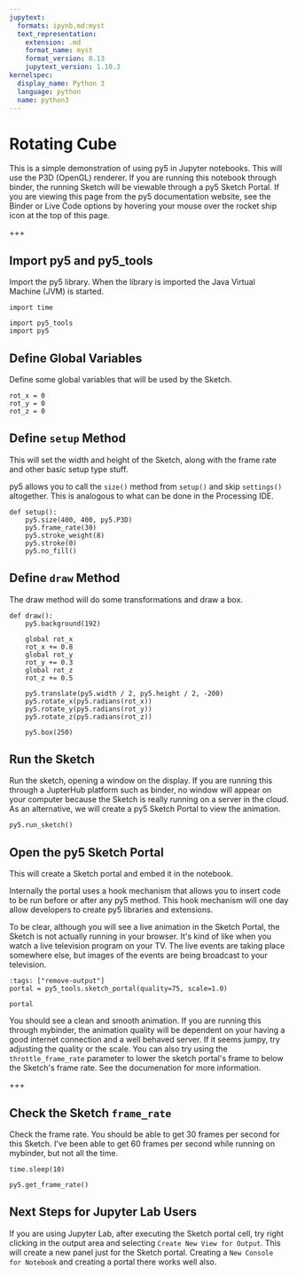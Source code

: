 ```yaml
---
jupytext:
  formats: ipynb,md:myst
  text_representation:
    extension: .md
    format_name: myst
    format_version: 0.13
    jupytext_version: 1.10.3
kernelspec:
  display_name: Python 3
  language: python
  name: python3
---
```


# Rotating Cube

This is a simple demonstration of using py5 in Jupyter notebooks. This will use the P3D (OpenGL) renderer. If you are running this notebook through binder, the running Sketch will be viewable through a py5 Sketch Portal. If you are viewing this page from the py5 documentation website, see the Binder or Live Code options by hovering your mouse over the rocket ship icon at the top of this page.

+++

## Import py5 and py5_tools

Import the py5 library. When the library is imported the Java Virtual Machine (JVM) is started.

```{code-cell} ipython3
import time

import py5_tools
import py5
```

## Define Global Variables

Define some global variables that will be used by the Sketch.

```{code-cell} ipython3
rot_x = 0
rot_y = 0
rot_z = 0
```

## Define `setup` Method

This will set the width and height of the Sketch, along with the frame rate and other basic setup type stuff.

py5 allows you to call the `size()` method from `setup()` and skip `settings()` altogether. This is analogous to what can be done in the Processing IDE.

```{code-cell} ipython3
def setup():
    py5.size(400, 400, py5.P3D)
    py5.frame_rate(30)
    py5.stroke_weight(8)
    py5.stroke(0)
    py5.no_fill()
```

## Define `draw` Method

The draw method will do some transformations and draw a box.

```{code-cell} ipython3
def draw():
    py5.background(192)

    global rot_x
    rot_x += 0.8
    global rot_y
    rot_y += 0.3
    global rot_z
    rot_z += 0.5

    py5.translate(py5.width / 2, py5.height / 2, -200)
    py5.rotate_x(py5.radians(rot_x))
    py5.rotate_y(py5.radians(rot_y))
    py5.rotate_z(py5.radians(rot_z))

    py5.box(250)
```

## Run the Sketch

Run the sketch, opening a window on the display. If you are running this through a JupterHub platform such as binder, no window will appear on your computer because the Sketch is really running on a server in the cloud. As an alternative, we will create a py5 Sketch Portal to view the animation.

```{code-cell} ipython3
py5.run_sketch()
```

## Open the py5 Sketch Portal

This will create a Sketch portal and embed it in the notebook.

Internally the portal uses a hook mechanism that allows you to insert code to be run before or after any py5 method. This hook mechanism will one day allow developers to create py5 libraries and extensions.

To be clear, although you will see a live animation in the Sketch Portal, the Sketch is not actually running in your browser. It's kind of like when you watch a live television program on your TV. The live events are taking place somewhere else, but images of the events are being broadcast to your television.

```{code-cell} ipython3
:tags: ["remove-output"]
portal = py5_tools.sketch_portal(quality=75, scale=1.0)

portal
```

You should see a clean and smooth animation. If you are running this through mybinder, the animation quality will be dependent on your having a good internet connection and a well behaved server. If it seems jumpy, try adjusting the quality or the scale. You can also try using the `throttle_frame_rate` parameter to lower the sketch portal's frame to below the Sketch's frame rate. See the documenation for more information.

+++

## Check the Sketch `frame_rate`

Check the frame rate. You should be able to get 30 frames per second for this Sketch. I've been able to get 60 frames per second while running on mybinder, but not all the time.

```{code-cell} ipython3
time.sleep(10)

py5.get_frame_rate()
```

## Next Steps for Jupyter Lab Users

If you are using Jupyter Lab, after executing the Sketch portal cell, try right clicking in the output area and selecting `Create New View for Output`. This will create a new panel just for the Sketch portal. Creating a `New Console for Notebook` and creating a portal there works well also.

```{code-cell} ipython3

```
